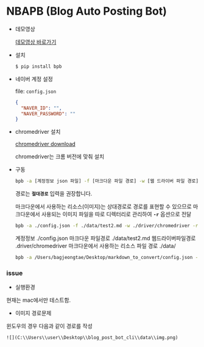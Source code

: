 # NBAPB (Blog Auto Posting Bot)

* 데모영상

  [데모영상 바로가기](https://blog.naver.com/pjt3591oo/221722855748)


* 설치

  ```bash
  $ pip install bpb
  ```

* 네이버 계정 설정

  file: `config.json`

  ```json
  {
    "NAVER_ID": "",
    "NAVER_PASSWORD": ""
  }

  ```

* chromedriver 설치

  [chromedriver download](https://sites.google.com/a/chromium.org/chromedriver/downloads)

  chromedriver는 크롬 버전에 맞춰 설치


* 구동

  ```bash
  bpb -a [계정정보 json 파일] -f [마크다운 파일 경로] -w [웹 드라이버 파일 경로] -r [-f 인자로 전달한 파일에서 사용하는 리소스 파일 경로] start
  ```

  경로는 **`절대경로`** 입력을 권장합니다.

  마크다운에서 사용하는 리소스(이미지)는 상대경로로 경로를 표현할 수 있으므로 마크다운에서 사용되는 이미지 파일을 따로 디렉터리로 관리하여 **`-r`** 옵션으로 전달

  ```bash
  bpb -a ./config.json -f ./data/test2.md -w ./driver/chromedriver -r ./data/ start
  ```

  계정정보 ./config.json
  마크다운 파일경로 ./data/test2.md
  웹드라이버파일경로 .driver/chromedriver
  마크다운에서 사용하는 리소스 파일 경로 ./data/

  ```bash
  bpb -a /Users/bagjeongtae/Desktop/markdown_to_convert/config.json -f /Users/bagjeongtae/Desktop/markdown_to_convert/data/test1.md -w /Users/bagjeongtae/Desktop/markdown_to_convert/driver/chromedriver -r /Users/bagjeongtae/Desktop/markdown_to_convert/data/ start
  ```



### issue

* 실행환경

현재는 mac에서만 테스트함.

* 이미지 경로문제

윈도우의 경우 다음과 같이 경로를 작성

```
![](C:\\Users\\user\\Desktop\\blog_post_bot_cli\\data\\img.png)
```